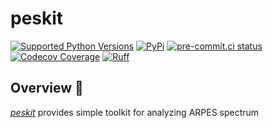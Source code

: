 # peskit

[![Supported Python Versions](https://img.shields.io/pypi/pyversions/peskit?logo=python&logoColor=white)](https://pypi.org/project/peskit/)
[![PyPi](https://img.shields.io/pypi/v/peskit?logo=pypi&logoColor=white)](https://pypi.org/project/peskit/)
[![pre-commit.ci status](https://results.pre-commit.ci/badge/github/mgjho/peskit/main.svg)](https://results.pre-commit.ci/latest/github/mgjho/peskit/main)
[![Codecov Coverage](https://img.shields.io/codecov/c/github/mgjho/peskit?logo=codecov&logoColor=white)](https://codecov.io/gh/mgjho/peskit)
[![Ruff](https://img.shields.io/endpoint?url=https://raw.githubusercontent.com/astral-sh/ruff/main/assets/badge/v2.json)](https://github.com/astral-sh/ruff)

## Overview 🎯

[*peskit*](https://github.com/mgjho/peskit) provides simple toolkit for analyzing ARPES spectrum

